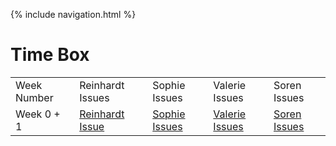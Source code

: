 {% include navigation.html %}
<h1>Time Box</h1>
<table>
  <tr>
    <td>Week Number</td>
    <td>Reinhardt Issues</td>
    <td>Sophie Issues</td>
    <td>Valerie Issues</td>
    <td>Soren Issues</td>
  </tr>
  <tr>
    <td>Week 0 + 1</td>
    <td><a href="https://github.com/CalrethonOfMirkwood/ZONKNATION/issues/8">Reinhardt Issue</a></td>
    <td><a href="https://github.com/CalrethonOfMirkwood/ZONKNATION/issues/9">Sophie Issues</a></td>
    <td><a href="https://github.com/CalrethonOfMirkwood/ZONKNATION/issues/9">Valerie Issues</a></td>
    <td><a href="https://github.com/CalrethonOfMirkwood/ZONKNATION/issues/9">Soren Issues</a></td>
    
